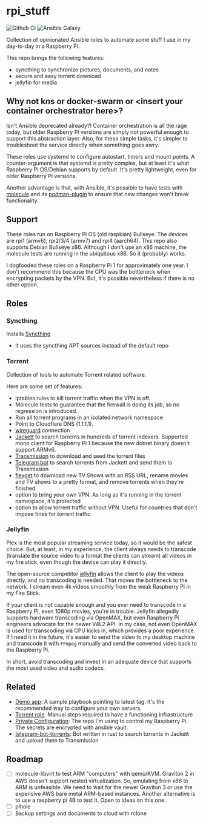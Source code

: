 # rpi_stuff

![Github CI](https://github.com/gjhenrique/rpi_stuff/actions/workflows/local-test.yml/badge.svg)
![Ansible Galaxy](https://img.shields.io/badge/dynamic/json?style=flat&label=galaxy&prefix=v&url=https://galaxy.ansible.com/api/v2/collections/gjhenrique/rpi_stuff/&query=latest_version.version)

Collection of opinionated Ansible roles to automate some stuff I use in my day-to-day in a Raspberry Pi.

This repo brings the following features:
- syncthing to synchronize pictures, documents, and notes
- secure and easy torrent download
- jellyfin for media

## Why not k*n*s or docker-swarm or \<insert your container orchestrator here\>?
Isn't Ansible deprecated already?!
Container orchestration is all the rage today, but older Raspberry Pi versions are simply not powerful enough to support this abstraction layer.
Also, for these simple tasks, it's simpler to troubleshoot the service directly when something goes awry.

These roles use systemd to configure autostart, timers and mount points.
A counter-argument is that systemd is pretty complex, but at least it's what Raspberry Pi OS/Debian supports by default. It's pretty lightweight, even for older Raspberry Pi versions.

Another advantage is that, with Ansible, it's possible to have tests with [molecule](https://molecule.readthedocs.io/en/latest/) and its [podman-plugin](https://github.com/ansible-community/molecule-podman) to ensure that new changes won't break functionality.

## Support
These roles run on Raspberry Pi OS (old raspbian) Bullseye. The devices are rpi1 (armv6), rpi2/3/4 (armv7) and rpi4 (aarch64).
This repo also supports Debian Bullseye x86.
Although I don't use an x86 machine, the molecule tests are running in the ubiquitous x86. So it (probably) works.

I dogfooded these roles on a Raspberry Pi 1 for approximately one year.
I don't recommend this because the CPU was the bottleneck when encrypting packets by the VPN.
But, it's possible nevertheless if there is no other option.

## Roles

### Syncthing
Installs [Syncthing](https://syncthing.net)

- It uses the syncthing APT sources instead of the default repo

### Torrent
Collection of tools to automate Torrent related software.

Here are some set of features:
- iptables rules to kill torrent traffic when the VPN is off.
- Molecule tests to guarantee that the firewall is doing its job, so no regression is introduced.
- Run all torrent programs in an isolated network namespace
- Point to Cloudflare DNS (1.1.1.1).
- [wireguard](https://wireguard.com) connection
- [Jackett](https://github.com/Jackett/Jackett) to search torrents in hundreds of torrent indexers. Supported mono client for Raspberry Pi 1 because the new dotnet binary doesn't support ARMv6.
- [Transmission](https://transmissionbt.com/) to download and seed the torrent files
- [Telegram bot](https://github.com/gjhenrique/telegram-bot-torrents/) to search torrents from Jackett and send them to Transmission
- [flexget](https://flexget.com/) to download new TV Shows with an RSS URL, rename movies and TV shows to a pretty format, and remove torrents when they're finished.
- option to bring your own VPN. As long as it's running in the torrent namespace, it's protected
- option to allow torrent traffic without VPN. Useful for countries that don't impose fines for torrent traffic

### Jellyfin
Plex is the most popular streaming service today, so it would be the safest choice.
But, at least, in my experience, the client always needs to transcode (translate the source video to a format the clients can stream) all videos in my fire stick, even though the device can play it directly.

The open-source competitor [jellyfin](https://jellyfin.org/) allows the client to play the videos directly, and no transcoding is needed.
That moves the bottleneck to the network.
I stream even 4k videos smoothly from the weak Raspberry Pi in my Fire Stick.

If your client is not capable enough and you ever need to transcode in a Raspberry PI, even 1080p movies, you're in trouble.
Jellyfin allegedly supports hardware transcoding via OpenMAX, but even Raspberry Pi engineers advocate for the newer V4L2 API.
In my case, not even OpenMAX is used for transcoding via CPU kicks in, which provides a poor experience.
If I need it in the future, it's easier to send the video to my desktop machine and transcode it with `FFmpeg` manually and send the converted video back to the Raspberry Pi.

In short, avoid transcoding and invest in an adequate device that supports the most used video and audio codecs.

## Related
- [Demo app](./app): A sample playbook pointing to latest tag. It's the recommended way to configure your own servers.
- [Torrent role](./roles/torrent): Manual steps required to have a functioning infrastructure
- [Private Configuration](https://github.com/gjhenrique/rpi_stuff_private): The repo I'm using to control my Raspberry Pi. The secrets are encrypted with ansible vault.
- [telegram-bot-torrents](https://github.com/gjhenrique/telegram-bot-torrents): Bot written in rust to search torrents in Jackett and upload them to Transmission

## Roadmap
- [ ] molecule-libvirt to test ARM "computers" with qemu/KVM. Graviton 2 in AWS doesn't support nested virtualization. So, emulating from x86 to ARM is unfeasible.
We need to wait for the newer Graviton 3 or use the expensive AWS bare metal ARM-based instances. Another alternative is to use a raspberry pi 4B to test it. Open to ideas on this one.
- [ ] pihole
- [ ] Backup settings and documents to cloud with rclone
